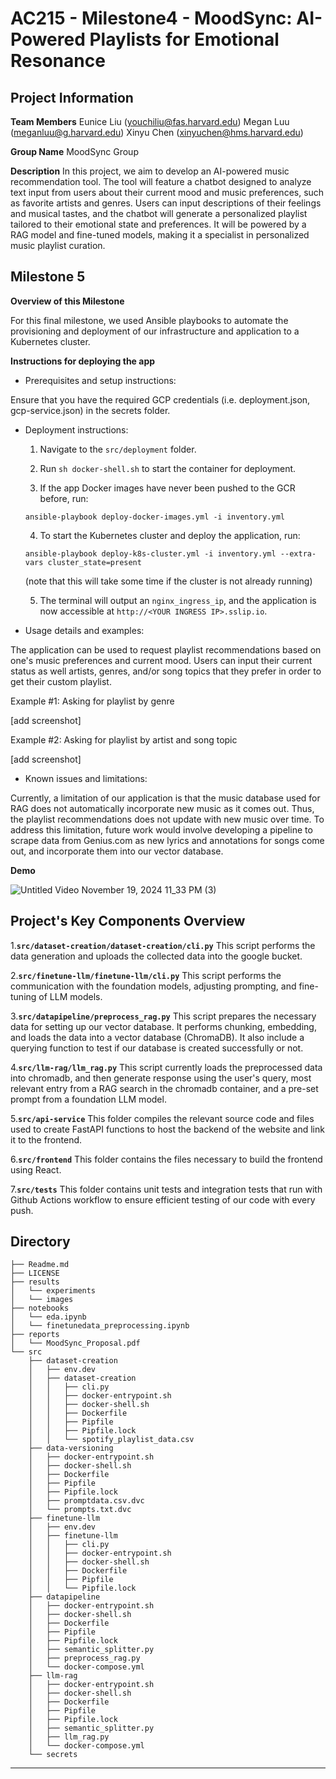 

# AC215 - Milestone4 - MoodSync: AI-Powered Playlists for Emotional Resonance

## Project Information
**Team Members**
Eunice Liu (youchiliu@fas.harvard.edu)
Megan Luu (meganluu@g.harvard.edu)
Xinyu Chen (xinyuchen@hms.harvard.edu)

**Group Name**
MoodSync Group

**Description**
In this project, we aim to develop an AI-powered music recommendation tool. The tool will feature a chatbot designed to analyze text input from users about their current mood and music preferences, such as favorite artists and genres. Users can input descriptions of their feelings and musical tastes, and the chatbot will generate a personalized playlist tailored to their emotional state and preferences. It will be powered by a RAG model and fine-tuned models, making it a specialist in personalized music playlist curation.


## Milestone 5 ##

**Overview of this Milestone**

For this final milestone, we used Ansible playbooks to automate the provisioning and deployment of our infrastructure and application to a Kubernetes cluster.

**Instructions for deploying the app**

- Prerequisites and setup instructions:
  
Ensure that you have the required GCP credentials (i.e. deployment.json, gcp-service.json) in the secrets folder.

- Deployment instructions:

  1. Navigate to the `src/deployment` folder.

  2. Run `sh docker-shell.sh` to start the container for deployment.

  3. If the app Docker images have never been pushed to the GCR before, run:

  ```ansible-playbook deploy-docker-images.yml -i inventory.yml```

  4. To start the Kubernetes cluster and deploy the application, run:

  ```ansible-playbook deploy-k8s-cluster.yml -i inventory.yml --extra-vars cluster_state=present```

  (note that this will take some time if the cluster is not already running)

  5. The terminal will output an `nginx_ingress_ip`, and the application is now accessible at `http://<YOUR INGRESS IP>.sslip.io`.

- Usage details and examples:
  
The application can be used to request playlist recommendations based on one's music preferences and current mood. Users can input their current status as well artists, genres, and/or song topics that they prefer in order to get their custom playlist.

Example #1: Asking for playlist by genre

\[add screenshot\]

Example #2: Asking for playlist by artist and song topic

\[add screenshot\]
  
- Known issues and limitations:
  
Currently, a limitation of our application is that the music database used for RAG does not automatically incorporate new music as it comes out. Thus, the playlist recommendations does not update with new music over time. To address this limitation, future work would involve developing a pipeline to scrape data from Genius.com as new lyrics and annotations for songs come out, and incorporate them into our vector database.

**Demo**

![Untitled Video November 19, 2024 11_33 PM (3)](https://github.com/user-attachments/assets/fe0be7a0-8d0f-41ba-96f5-4817e4785796)


## Project's Key Components Overview

1.**`src/dataset-creation/dataset-creation/cli.py`**
   This script performs the data generation and uploads the collected data into the google bucket.

2.**`src/finetune-llm/finetune-llm/cli.py`**
   This script performs the communication with the foundation models, adjusting prompting, and fine-tuning of LLM models.

3.**`src/datapipeline/preprocess_rag.py`**
   This script prepares the necessary data for setting up our vector database. It performs chunking, embedding, and loads the data into a vector database (ChromaDB). It also include a querying function to test if our database is created successfully or not.

4.**`src/llm-rag/llm_rag.py`**
   This script currently loads the preprocessed data into chromadb, and then generate response using the user's query, most relevant entry from a RAG search in the chromadb container, and a pre-set prompt from a foundation LLM model.

5.**`src/api-service`**
   This folder compiles the relevant source code and files used to create FastAPI functions to host the backend of the website and link it to the frontend.

6.**`src/frontend`**
   This folder contains the files necessary to build the frontend using React.

7.**`src/tests`**
   This folder contains unit tests and integration tests that run with Github Actions workflow to ensure efficient testing of our code with every push.

## Directory

```
├── Readme.md
├── LICENSE
├── results
│   └── experiments
│   └── images
├── notebooks
│   └── eda.ipynb
│   └── finetunedata_preprocessing.ipynb
├── reports
│   └── MoodSync_Proposal.pdf
└── src
    ├── dataset-creation
    │   ├── env.dev
    │   ├── dataset-creation
    │   │   ├── cli.py
    │   │   ├── docker-entrypoint.sh
    │   │   ├── docker-shell.sh
    │   │   ├── Dockerfile
    │   │   ├── Pipfile
    │   │   ├── Pipfile.lock
    │   │   └── spotify_playlist_data.csv
    ├── data-versioning
    │   ├── docker-entrypoint.sh
    │   ├── docker-shell.sh
    │   ├── Dockerfile
    │   ├── Pipfile
    │   ├── Pipfile.lock
    │   ├── promptdata.csv.dvc
    │   └── prompts.txt.dvc
    ├── finetune-llm
    │   ├── env.dev
    │   ├── finetune-llm
    │   │   ├── cli.py
    │   │   ├── docker-entrypoint.sh
    │   │   ├── docker-shell.sh
    │   │   ├── Dockerfile
    │   │   ├── Pipfile
    │   │   └── Pipfile.lock
    ├── datapipeline
    │   ├── docker-entrypoint.sh
    │   ├── docker-shell.sh
    │   ├── Dockerfile
    │   ├── Pipfile
    │   ├── Pipfile.lock
    │   ├── semantic_splitter.py
    │   ├── preprocess_rag.py
    │   └── docker-compose.yml
    ├── llm-rag
    │   ├── docker-entrypoint.sh
    │   ├── docker-shell.sh
    │   ├── Dockerfile
    │   ├── Pipfile
    │   ├── Pipfile.lock
    │   ├── semantic_splitter.py
    │   ├── llm_rag.py
    │   └── docker-compose.yml
    └── secrets

```
----

